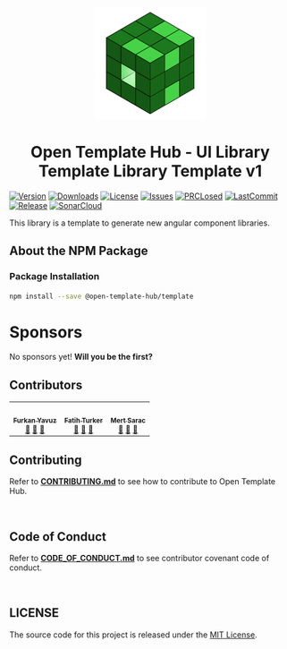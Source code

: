 <p align="center">
   <a href="https://opentemplatehub.com">
    <img src="https://raw.githubusercontent.com/open-template-hub/open-template-hub.github.io/master/assets/logo/brand-logo.png" alt="Logo" width=200>
  </a>
</p>

<h1 align="center">
Open Template Hub - UI Library Template Library Template v1
</h1>

[![Version](https://img.shields.io/npm/v/@open-template-hub/template?color=CB3837&style=for-the-badge&logo=npm)](https://www.npmjs.com/package/@open-template-hub/template)
[![Downloads](https://img.shields.io/npm/dt/@open-template-hub/template?color=CB3837&logo=npm&style=for-the-badge)](https://www.npmjs.com/package/@open-template-hub/template)
[![License](https://img.shields.io/github/license/open-template-hub/template?color=43b043&style=for-the-badge)](LICENSE)
[![Issues](https://img.shields.io/github/issues/open-template-hub/template?color=43b043&style=for-the-badge)](https://github.com/open-template-hub/template/issues)
[![PRCLosed](https://img.shields.io/github/issues-pr-closed-raw/open-template-hub/template?color=43b043&style=for-the-badge)](https://github.com/open-template-hub/template/pulls?q=is%3Apr+is%3Aclosed)
[![LastCommit](https://img.shields.io/github/last-commit/open-template-hub/template?color=43b043&style=for-the-badge)](https://github.com/open-template-hub/template/commits/master)
[![Release](https://img.shields.io/github/release/open-template-hub/template?include_prereleases&color=43b043&style=for-the-badge)](https://github.com/open-template-hub/template/releases)
[![SonarCloud](https://img.shields.io/sonar/quality_gate/open-template-hub_template?server=https%3A%2F%2Fsonarcloud.io&label=Sonar%20Cloud&style=for-the-badge&logo=sonarcloud)](https://sonarcloud.io/dashboard?id=open-template-hub_template)

This library is a template to generate new angular component libraries.

## About the NPM Package

### Package Installation

```sh
npm install --save @open-template-hub/template
```

# Sponsors

No sponsors yet! **Will you be the first?**

## Contributors

<!-- ALL-CONTRIBUTORS-LIST:START - Do not remove or modify this section -->
<!-- prettier-ignore-start -->
<!-- markdownlint-disable -->
<table>
  <tr>
    <td align="center"><a href="https://github.com/furknyavuz"><img src="https://avatars0.githubusercontent.com/u/2248168?s=460&u=435ef6ade0785a7a135ce56cae751fb3ade1d126&v=4" width="100px;" alt=""/><br /><sub><b>Furkan Yavuz</b></sub></a><br /><a href="https://github.com/open-template-hub/template/issues/created_by/furknyavuz" title="Answering Questions">💬</a> <a href="https://github.com/open-template-hub/template/commits?author=furknyavuz" title="Documentation">📖</a> <a href="https://github.com/open-template-hub/template/pulls?q=is%3Apr+reviewed-by%3Afurknyavuz" title="Reviewed Pull Requests">👀</a></td>
    <td align="center"><a href="https://github.com/fatihturker"><img src="https://avatars1.githubusercontent.com/u/2202179?s=460&u=261b1129e7106c067783cb022ab9999aad833bdc&v=4" width="100px;" alt=""/><br /><sub><b>Fatih Turker</b></sub></a><br /><a href="https://github.com/open-template-hub/template/issues/created_by/fatihturker" title="Answering Questions">💬</a> <a href="https://github.com/open-template-hub/template/commits?author=fatihturker" title="Documentation">📖</a> <a href="https://github.com/open-template-hub/template/pulls?q=is%3Apr+reviewed-by%3Afatihturker" title="Reviewed Pull Requests">👀</a></td>
    <td align="center"><a href="https://github.com/mertlsarac"><img src="https://avatars1.githubusercontent.com/u/38442589?s=400&u=aa3cda11724fc297a0bfa6beb35c9be81687cf3c&v=4" width="100px;" alt=""/><br /><sub><b>Mert Sarac</b></sub></a><br /><a href="https://github.com/open-template-hub/template/issues/created_by/mertlsarac" title="Answering Questions">💬</a> <a href="https://github.com/open-template-hub/template/commits?author=mertlsarac" title="Documentation">📖</a> <a href="https://github.com/open-template-hub/template/pulls?q=is%3Apr+reviewed-by%3Amertlsarac" title="Reviewed Pull Requests">👀</a></td>
  </tr>
</table>

<!-- markdownlint-enable -->
<!-- prettier-ignore-end -->

<!-- ALL-CONTRIBUTORS-LIST:END -->

## Contributing

Refer to **[CONTRIBUTING.md](https://github.com/open-template-hub/.github/blob/master/docs/CONTRIBUTING.md)** to see how to contribute to Open Template Hub.

<br/>

## Code of Conduct

Refer to **[CODE_OF_CONDUCT.md](https://github.com/open-template-hub/.github/blob/master/docs/CODE_OF_CONDUCT.md)** to see contributor covenant code of conduct.

<br/>

## LICENSE

The source code for this project is released under the [MIT License](LICENSE).
